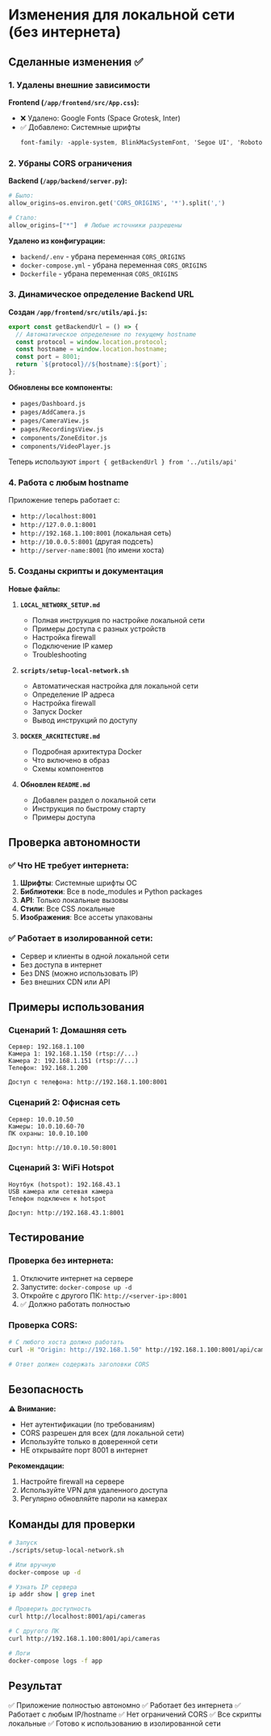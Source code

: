 # Изменения для локальной сети (без интернета)

## Сделанные изменения ✅

### 1. Удалены внешние зависимости

**Frontend (`/app/frontend/src/App.css`):**
- ❌ Удалено: Google Fonts (Space Grotesk, Inter)
- ✅ Добавлено: Системные шрифты
  ```css
  font-family: -apple-system, BlinkMacSystemFont, 'Segoe UI', 'Roboto'...
  ```

### 2. Убраны CORS ограничения

**Backend (`/app/backend/server.py`):**
```python
# Было:
allow_origins=os.environ.get('CORS_ORIGINS', '*').split(',')

# Стало:
allow_origins=["*"]  # Любые источники разрешены
```

**Удалено из конфигурации:**
- `backend/.env` - убрана переменная `CORS_ORIGINS`
- `docker-compose.yml` - убрана переменная `CORS_ORIGINS`
- `Dockerfile` - убрана переменная `CORS_ORIGINS`

### 3. Динамическое определение Backend URL

**Создан `/app/frontend/src/utils/api.js`:**
```javascript
export const getBackendUrl = () => {
  // Автоматическое определение по текущему hostname
  const protocol = window.location.protocol;
  const hostname = window.location.hostname;
  const port = 8001;
  return `${protocol}//${hostname}:${port}`;
};
```

**Обновлены все компоненты:**
- `pages/Dashboard.js`
- `pages/AddCamera.js`
- `pages/CameraView.js`
- `pages/RecordingsView.js`
- `components/ZoneEditor.js`
- `components/VideoPlayer.js`

Теперь используют `import { getBackendUrl } from '../utils/api'`

### 4. Работа с любым hostname

Приложение теперь работает с:
- `http://localhost:8001`
- `http://127.0.0.1:8001`
- `http://192.168.1.100:8001` (локальная сеть)
- `http://10.0.0.5:8001` (другая подсеть)
- `http://server-name:8001` (по имени хоста)

### 5. Созданы скрипты и документация

**Новые файлы:**

1. **`LOCAL_NETWORK_SETUP.md`**
   - Полная инструкция по настройке локальной сети
   - Примеры доступа с разных устройств
   - Настройка firewall
   - Подключение IP камер
   - Troubleshooting

2. **`scripts/setup-local-network.sh`**
   - Автоматическая настройка для локальной сети
   - Определение IP адреса
   - Настройка firewall
   - Запуск Docker
   - Вывод инструкций по доступу

3. **`DOCKER_ARCHITECTURE.md`**
   - Подробная архитектура Docker
   - Что включено в образ
   - Схемы компонентов

4. **Обновлен `README.md`**
   - Добавлен раздел о локальной сети
   - Инструкция по быстрому старту
   - Примеры доступа

## Проверка автономности

### ✅ Что НЕ требует интернета:

1. **Шрифты**: Системные шрифты ОС
2. **Библиотеки**: Все в node_modules и Python packages
3. **API**: Только локальные вызовы
4. **Стили**: Все CSS локальные
5. **Изображения**: Все ассеты упакованы

### ✅ Работает в изолированной сети:

- Сервер и клиенты в одной локальной сети
- Без доступа в интернет
- Без DNS (можно использовать IP)
- Без внешних CDN или API

## Примеры использования

### Сценарий 1: Домашняя сеть

```
Сервер: 192.168.1.100
Камера 1: 192.168.1.150 (rtsp://...)
Камера 2: 192.168.1.151 (rtsp://...)
Телефон: 192.168.1.200

Доступ с телефона: http://192.168.1.100:8001
```

### Сценарий 2: Офисная сеть

```
Сервер: 10.0.10.50
Камеры: 10.0.10.60-70
ПК охраны: 10.0.10.100

Доступ: http://10.0.10.50:8001
```

### Сценарий 3: WiFi Hotspot

```
Ноутбук (hotspot): 192.168.43.1
USB камера или сетевая камера
Телефон подключен к hotspot

Доступ: http://192.168.43.1:8001
```

## Тестирование

### Проверка без интернета:

1. Отключите интернет на сервере
2. Запустите: `docker-compose up -d`
3. Откройте с другого ПК: `http://<server-ip>:8001`
4. ✅ Должно работать полностью

### Проверка CORS:

```bash
# С любого хоста должно работать
curl -H "Origin: http://192.168.1.50" http://192.168.1.100:8001/api/cameras

# Ответ должен содержать заголовки CORS
```

## Безопасность

**⚠️ Внимание:**
- Нет аутентификации (по требованиям)
- CORS разрешен для всех (для локальной сети)
- Используйте только в доверенной сети
- НЕ открывайте порт 8001 в интернет

**Рекомендации:**
1. Настройте firewall на сервере
2. Используйте VPN для удаленного доступа
3. Регулярно обновляйте пароли на камерах

## Команды для проверки

```bash
# Запуск
./scripts/setup-local-network.sh

# Или вручную
docker-compose up -d

# Узнать IP сервера
ip addr show | grep inet

# Проверить доступность
curl http://localhost:8001/api/cameras

# С другого ПК
curl http://192.168.1.100:8001/api/cameras

# Логи
docker-compose logs -f app
```

## Результат

✅ Приложение полностью автономно
✅ Работает без интернета
✅ Работает с любым IP/hostname
✅ Нет ограничений CORS
✅ Все скрипты локальные
✅ Готово к использованию в изолированной сети

